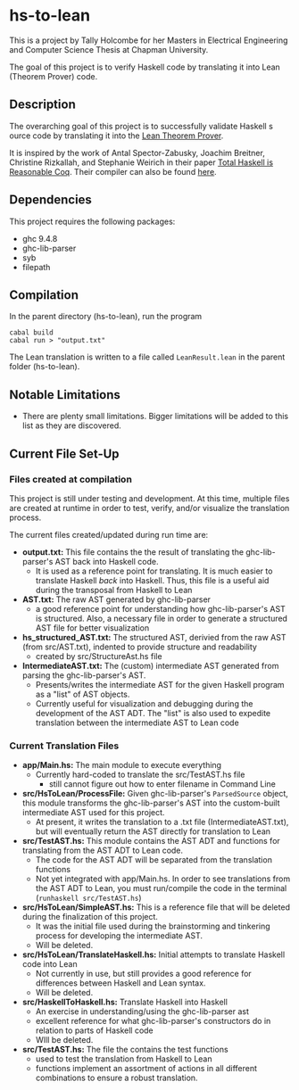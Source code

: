 # hs-to-lean

This is a project by Tally Holcombe for her Masters in Electrical Engineering and Computer Science Thesis at Chapman University.

The goal of this project is to verify Haskell code by translating it into Lean (Theorem Prover) code. 

## Description

The overarching goal of this project is to successfully validate Haskell s ource code by translating it into the [Lean Theorem Prover](https://lean-lang.org/). 

It is inspired by the work of Antal Spector-Zabusky, Joachim Breitner, Christine Rizkallah, and Stephanie Weirich in their paper [Total Haskell is Reasonable Coq](https://arxiv.org/abs/1711.09286). Their compiler can also be found [here](https://github.com/plclub/hs-to-coq).

## Dependencies

This project requires the following packages: 
* ghc 9.4.8
* ghc-lib-parser
* syb
* filepath

## Compilation

In the parent directory (hs-to-lean), run the program 
```
cabal build
cabal run > "output.txt"
```

The Lean translation is written to a file called `LeanResult.lean` in the parent folder (hs-to-lean). 

## Notable Limitations

* There are plenty small limitations. Bigger limitations will be added to this list as they are discovered.

## Current File Set-Up

### Files created at compilation

This project is still under testing and development. At this time, multiple files are created at runtime in order to test, verify, and/or visualize the translation process. 

The current files created/updated during run time are:
* **output.txt:** This file contains the the result of translating the ghc-lib-parser's AST back into Haskell code. 
    * It is used as a reference point for translating. It is much easier to translate Haskell *back* into Haskell. Thus, this file is a useful aid during the transposal from Haskell to Lean
* **AST.txt:** The raw AST generated by ghc-lib-parser
    * a good reference point for understanding how ghc-lib-parser's AST is structured. Also, a necessary file in order to generate a structured AST file for better visualization
* **hs_structured_AST.txt:** The structured AST, derivied from the raw AST (from src/AST.txt), indented to provide structure and readability
    * created by src/StructureAst.hs file
* **IntermediateAST.txt:** The (custom) intermediate AST generated from parsing the ghc-lib-parser's AST.
    * Presents/writes the intermediate AST for the given Haskell program as a "list" of AST objects. 
    * Currently useful for visualization and debugging during the development of the AST ADT. The "list" is also used to expedite translation between the intermediate AST to Lean code


### Current Translation Files
* **app/Main.hs:** The main module to execute everything
    * Currently hard-coded to translate the src/TestAST.hs file
        * still cannot figure out how to enter filename in Command Line
* **src/HsToLean/ProcessFile:** Given ghc-lib-parser's `ParsedSource` object, this module transforms the ghc-lib-parser's AST into the custom-built intermediate AST used for this project. 
    * At present, it writes the translation to a .txt file (IntermediateAST.txt), but will eventually return the AST directly for translation to Lean
* **src/TestAST.hs:** This module contains the AST ADT and functions for translating from the AST ADT to Lean code. 
    * The code for the AST ADT will be separated from the translation functions
    * Not yet integrated with app/Main.hs. In order to see translations from the AST ADT to Lean, you must run/compile the code in the terminal (`runhaskell src/TestAST.hs`)
* **src/HsToLean/SimpleAST.hs:** This is a reference file that will be deleted during the finalization of this project.
    * It was the initial file used during the brainstorming and tinkering process for developing the intermediate AST.
    * Will be deleted.
* **src/HsToLean/TranslateHaskell.hs:** Initial attempts to translate Haskell code into Lean
    * Not currently in use, but still provides a good reference for differences between Haskell and Lean syntax. 
    * Will be deleted.
* **src/HaskellToHaskell.hs:** Translate Haskell into Haskell
    * An exercise in understanding/using the ghc-lib-parser ast
    * excellent reference for what ghc-lib-parser's constructors do in relation to parts of Haskell code
    * WIll be deleted.
* **src/TestAST.hs:** The file the contains the test functions
    * used to test the translation from Haskell to Lean
    * functions implement an assortment of actions in all different combinations to ensure a robust translation.


